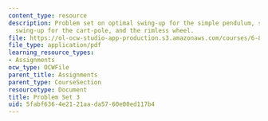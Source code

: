 ```yaml
---
content_type: resource
description: Problem set on optimal swing-up for the simple pendulum, single-pump
  swing-up for the cart-pole, and the rimless wheel.
file: https://ol-ocw-studio-app-production.s3.amazonaws.com/courses/6-832-underactuated-robotics-spring-2009/5fabf6364e2121aada5760e00ed117b4_MIT6_832s09_pset03.pdf
file_type: application/pdf
learning_resource_types:
- Assignments
ocw_type: OCWFile
parent_title: Assignments
parent_type: CourseSection
resourcetype: Document
title: Problem Set 3
uid: 5fabf636-4e21-21aa-da57-60e00ed117b4
---
```

